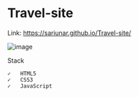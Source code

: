 # Travel-site

Link: https://sariunar.github.io/Travel-site/

![image](https://user-images.githubusercontent.com/90380387/219035091-c5252a4c-9f66-40ce-887c-31d3cfea90d1.png)

Stack

    ✓   HTML5
    ✓   CSS3
    ✓   JavaScript
